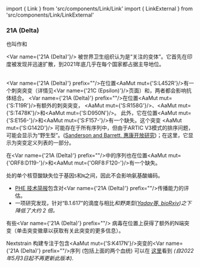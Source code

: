 import { Link } from 'src/components/Link/Link'
import { LinkExternal } from 'src/components/Link/LinkExternal'


<MdxContent filepath="VoCHeader.md'" />

### 21A (Delta)
也叫作<Lin name="B.1.617.2" />和<Who name="Delta" />

<Var name={'21A (Delta)'}/> 被世界卫生组织认为是“关注的变体”。它首先在印度被发现并迅速扩散，到2021年底几乎在每个国家都占据主导地位。 
<br /><br />

<Var name={'21A (Delta)'} prefix=""/>在位置<AaMut mut={'S:L452R'}/>有一个刺突突变（详情见<Var name={'21C (Epsilon)'}/>页面）和<Mut name="S:P681"/>，两者都会影响抗体结合。
<Var name={'21A (Delta)'} prefix=""/>在位置<AaMut mut={'S:T19R'}/>有额外的刺突突变， <AaMut mut={'S:R158G'}/>、<AaMut mut={'S:T478K'}/>和<AaMut mut={'S:D950N'}/>。 此外，它在位置<AaMut mut={'S:E156-'}/>和<AaMut mut={'S:F157-'}/>有一个缺失。这个突变 <AaMut mut={'S:G142D'}/> 可能存在于所有<Who name="Delta" />序列中，但由于ARTIC V3模式的排序问题，可能会显示为“野生型”。([Sanderson and Barrett, 惠康开放研究](https://wellcomeopenresearch.org/articles/6-305/v1))；在这里，它显示为突变定义列表的一部分。

在<Var name={'21A (Delta)'} prefix=""/>中的序列也在位置<AaMut mut={'ORF8:D119-'}/>和<AaMut mut={'ORF8:F120-'}/>有一个缺失。

<NucMut mut="A28271-" />处的单个核苷酸缺失位于基因`S`和`N`之间，因此不会影响氨基酸编码。

- [PHE 技术简报](https://www.gov.uk/government/publications/investigation-of-novel-sars-cov-2-variant-variant-of-concern-20201201)包含对<Var name={'21A (Delta)'} prefix=""/>传播能力的评估。 
- 一项研究发现，针对“B.1.617”的滴度与相比<Var name="20I (Alpha, V1)" prefix=""/>和野类型([Yadav等, bioRxiv](https://www.biorxiv.org/content/10.1101/2021.04.23.441101v1))之下降低了大约 2 倍。

有些<Var name={'21A (Delta)'} prefix=""/> 病毒在位置<Mut name="S:K417"/>上获得了额外的N端突变（单击突变徽章以获取有关此突变的更多信息）。

Nextstrain 构建专注于包含<AaMut mut={'S:K417N'}/>突变的<Var name={'21A (Delta)'} prefix=""/>序列 (包括上面的两个血统) 可以在 [这里](https://nextstrain.org/groups/neherlab/ncov/21A.Delta.S.K417?c=gt-S_417&f_clade_membership=21A%20%28Delta%29&label=clade:21A%20%28Delta%29)看到 _(自2022年5月3日起不再更新此版本)_.
